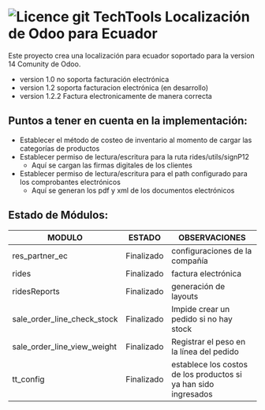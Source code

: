 ![Licence](https://img.shields.io/badge/licence-AGPL--3-blue.svg)
git 
TechTools Localización de Odoo para Ecuador
=================================

Este proyecto crea una localización para ecuador soportado para la version 14 Comunity de Odoo.

- version 1.0 no soporta facturación electrónica
- version 1.2 soporta facturacion electrónica (en desarrollo)
- version 1.2.2 Factura electronicamente de manera correcta 

Puntos a tener en cuenta en la implementación:
---------------------------------------------
 - Establecer el método de costeo de inventario al momento de cargar las categorías de productos
 - Establecer permiso de lectura/escritura para la ruta rides/utils/signP12
    - Aquí se cargan las firmas digitales de los clientes
 - Establecer permiso de lectura/escritura para el path configurado para los comprobantes electrónicos
    - Aquí se generan los pdf y xml de los documentos electrónicos

Estado de Módulos:
-----------------
| MODULO                   | ESTADO    | OBSERVACIONES                           |
|--------------------------|-----------|-----------------------------------------|
| res_partner_ec   | Finalizado| configuraciones de la compañía
| rides   | Finalizado| factura electrónica
| ridesReports   | Finalizado| generación de layouts
| sale_order_line_check_stock   | Finalizado| Impide crear un pedido si no hay stock
| sale_order_line_view_weight   | Finalizado| Registrar el peso en la línea del pedido
| tt_config   | Finalizado| establece los costos de los productos si ya han sido ingresados

